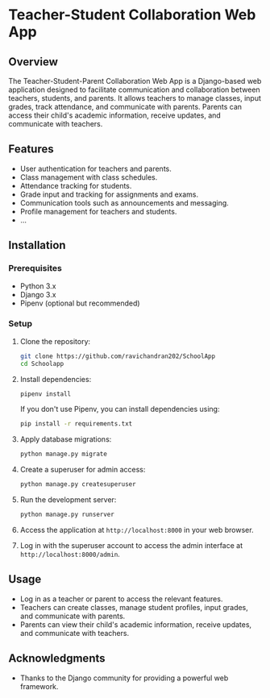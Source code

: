 # Teacher-Student Collaboration Web App

## Overview

The Teacher-Student-Parent Collaboration Web App is a Django-based web application designed to facilitate communication and collaboration between teachers, students, and parents. It allows teachers to manage classes, input grades, track attendance, and communicate with parents. Parents can access their child's academic information, receive updates, and communicate with teachers.

## Features

- User authentication for teachers and parents.
- Class management with class schedules.
- Attendance tracking for students.
- Grade input and tracking for assignments and exams.
- Communication tools such as announcements and messaging.
- Profile management for teachers and students.
- ...

## Installation

### Prerequisites

- Python 3.x
- Django 3.x
- Pipenv (optional but recommended)

### Setup

1. Clone the repository:

    ```bash
    git clone https://github.com/ravichandran202/SchoolApp
    cd Schoolapp
    ```

2. Install dependencies:

    ```bash
    pipenv install
    ```

    If you don't use Pipenv, you can install dependencies using:

    ```bash
    pip install -r requirements.txt
    ```

3. Apply database migrations:

    ```bash
    python manage.py migrate
    ```

4. Create a superuser for admin access:

    ```bash
    python manage.py createsuperuser
    ```

5. Run the development server:

    ```bash
    python manage.py runserver
    ```

6. Access the application at `http://localhost:8000` in your web browser.

7. Log in with the superuser account to access the admin interface at `http://localhost:8000/admin`.

## Usage

- Log in as a teacher or parent to access the relevant features.
- Teachers can create classes, manage student profiles, input grades, and communicate with parents.
- Parents can view their child's academic information, receive updates, and communicate with teachers.

## Acknowledgments

- Thanks to the Django community for providing a powerful web framework.

